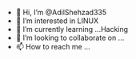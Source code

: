 - 👋 Hi, I’m @AdilShehzad335
- 👀 I’m interested in LINUX
- 🌱 I’m currently learning ...Hacking
- 💞️ I’m looking to collaborate on ...
- 📫 How to reach me ...

<!---
AdilShehzad335/AdilShehzad335 is a ✨ special ✨ repository because its `README.md` (this file) appears on your GitHub profile.
You can click the Preview link to take a look at your changes.
--->
